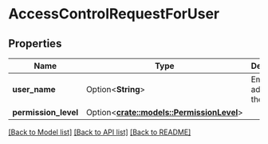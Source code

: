 # AccessControlRequestForUser

## Properties

Name | Type | Description | Notes
------------ | ------------- | ------------- | -------------
**user_name** | Option<**String**> | Email address for the user. | [optional]
**permission_level** | Option<[**crate::models::PermissionLevel**](PermissionLevel.md)> |  | [optional]

[[Back to Model list]](../README.md#documentation-for-models) [[Back to API list]](../README.md#documentation-for-api-endpoints) [[Back to README]](../README.md)


